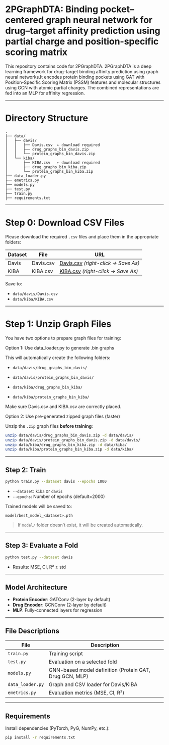 # 2PGraphDTA: Binding pocket–centered graph neural network for drug–target affinity prediction using partial charge and position-specific scoring matrix

This repository contains code for 2PGraphDTA. 2PGraphDTA is a deep learning framework for drug–target binding affinity prediction using graph neural networks.It encodes protein binding pockets using GAT with Position-Specific Scoring Matrix (PSSM) features and molecular structures using GCN with atomic partial charges. The combined representations are fed into an MLP for affinity regression.

---

# Directory Structure

```
.
├── data/
│   ├── davis/
│   │   ├── Davis.csv  ← download required
│   │   ├── drug_graphs_bin_davis.zip
│   │   └── protein_graphs_bin_davis.zip
│   └── kiba/
│       ├── KIBA.csv   ← download required
│       ├── drug_graphs_bin_kiba.zip
│       └── protein_graphs_bin_kiba.zip
├── data_loader.py
├── emetrics.py
├── models.py
├── test.py
├── train.py
├── requirements.txt
```

---

# Step 0: Download CSV Files

Please download the required `.csv` files and place them in the appropriate folders:

| Dataset | File         | URL                                                                 |
|---------|--------------|----------------------------------------------------------------------|
| Davis   | Davis.csv    | [Davis.csv](https://github.com/JK-Liu7/AttentionMGT-DTA/blob/main/data/Davis/Davis.csv) *(right-click → Save As)* |
| KIBA    | KIBA.csv     | [KIBA.csv](https://github.com/JK-Liu7/AttentionMGT-DTA/blob/main/data/KIBA/KIBA.csv) *(right-click → Save As)* |

Save to:
- `data/davis/Davis.csv`
- `data/kiba/KIBA.csv`

---

# Step 1: Unzip Graph Files

You have two options to prepare graph files for training:

Option 1: Use data_loader.py to generate .bin graphs

This will automatically create the following folders:

- `data/davis/drug_graphs_bin_davis/`

- `data/davis/protein_graphs_bin_davis/`

- `data/kiba/drug_graphs_bin_kiba/`

- `data/kiba/protein_graphs_bin_kiba/`

Make sure Davis.csv and KIBA.csv are correctly placed.


Option 2: Use pre-generated zipped graph files (faster)

Unzip the `.zip` graph files **before training**:

```bash
unzip data/davis/drug_graphs_bin_davis.zip -d data/davis/
unzip data/davis/protein_graphs_bin_davis.zip -d data/davis/
unzip data/kiba/drug_graphs_bin_kiba.zip -d data/kiba/
unzip data/kiba/protein_graphs_bin_kiba.zip -d data/kiba/
```

---

## Step 2: Train

```bash
python train.py --dataset davis --epochs 1000
```

- `--dataset`: `kiba` or `davis`
- `--epochs`: Number of epochs (default=2000)

Trained models will be saved to:
```
model/best_model_<dataset>.pth
```

> If `model/` folder doesn’t exist, it will be created automatically.

---

## Step 3: Evaluate a Fold

```bash
python test.py --dataset davis
```

- Results: MSE, CI, R² ± std

---

## Model Architecture

- **Protein Encoder**: GATConv (2-layer by default)
- **Drug Encoder**: GCNConv (2-layer by default)
- **MLP**: Fully-connected layers for regression

---

## File Descriptions

| File             | Description                                      |
|------------------|--------------------------------------------------|
| `train.py`       | Training script                                  |
| `test.py`        | Evaluation on a selected fold                    |
| `models.py`      | GNN-based model definition (Protein GAT, Drug GCN, MLP) |
| `data_loader.py` | Graph and CSV loader for Davis/KIBA              |
| `emetrics.py`    | Evaluation metrics (MSE, CI, R²)                 |

---

## Requirements

Install dependencies (PyTorch, PyG, NumPy, etc.):

```bash
pip install -r requirements.txt
```
